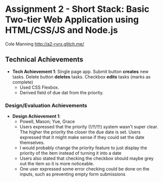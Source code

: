 Assignment 2 - Short Stack: Basic Two-tier Web Application using HTML/CSS/JS and Node.js
===

Cole Manning http://a2-rvrx.glitch.me/

## Technical Achievements
- **Tech Achievement 1**: Single page app. Submit button **creates** new tasks. Delete button **deletes** tasks. Checkbox **edits** tasks (marks as complete)
  - Used CSS Flexbox.
  - Derived field of due dat from the priority.

### Design/Evaluation Achievements
- **Design Achievement 1**:
  - Powell, Mason; Yue, Grace
  - Users expressed that the priority (!/!!/!!!) system wasn't super clear. The higher the priority the closer the due date is set. Users expressed that it might make sense if they could set the date themselves.
  - I would probably change the priority feature to just display the priority of the item instead of turning it into a date
  - Users also stated that checking the checkbox should maybe grey out the item so it is more noticeable.
  - One user expressed some error checking could be done on the inputs, such as preventing empty form submissions
